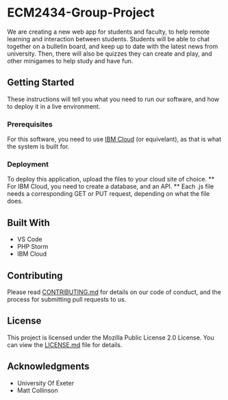 # ECM2434-Group-Project

We are creating a new web app for students and faculty, to help remote learning and interaction between students. Students will be able to chat together on a bulletin board, and keep up to date with the latest news from university. Then, there will also be quizzes they can create and play, and other minigames to help study and have fun.

## Getting Started

These instructions will tell you what you need to run our software, and how to deploy it in a live environment.

### Prerequisites

For this software, you need to use [IBM Cloud](https://cloud.ibm.com/) (or equivelant), as that is what the system is built for.

### Deployment

To deploy this application, upload the files to your cloud site of choice.
** For IBM Cloud, you need to create a database, and an API. 
** Each .js file needs a corresponding GET or PUT request, depending on what the file does.

## Built With

* VS Code
* PHP Storm
* IBM Cloud

## Contributing

Please read [CONTRIBUTING.md](https://gist.github.com/PurpleBooth/b24679402957c63ec426) for details on our code of conduct, and the process for submitting pull requests to us.

## License

This project is licensed under the Mozilla Public License 2.0 License. You can view the [LICENSE.md](LICENSE.md) file for details.

## Acknowledgments

* University Of Exeter
* Matt Collinson
